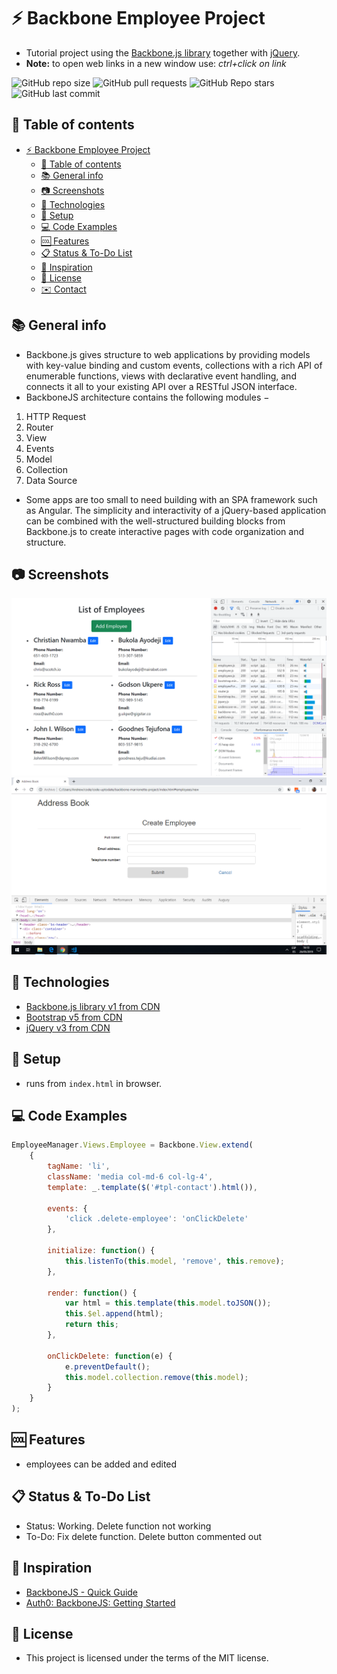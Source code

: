 # :zap: Backbone Employee Project

* Tutorial project using the [Backbone.js library](https://backbonejs.org/#) together with [jQuery](https://code.jquery.com/).
* **Note:** to open web links in a new window use: _ctrl+click on link_

![GitHub repo size](https://img.shields.io/github/repo-size/AndrewJBateman/backbone-employee-project?style=plastic)
![GitHub pull requests](https://img.shields.io/github/issues-pr/AndrewJBateman/backbone-employee-project?style=plastic)
![GitHub Repo stars](https://img.shields.io/github/stars/AndrewJBateman/backbone-employee-project?style=plastic)
![GitHub last commit](https://img.shields.io/github/last-commit/AndrewJBateman/backbone-employee-project?style=plastic)

## :page_facing_up: Table of contents

* [:zap: Backbone Employee Project](#zap-backbone-employee-project)
	* [:page_facing_up: Table of contents](#page_facing_up-table-of-contents)
	* [:books: General info](#books-general-info)
	* [:camera: Screenshots](#camera-screenshots)
	* [:signal_strength: Technologies](#signal_strength-technologies)
	* [:floppy_disk: Setup](#floppy_disk-setup)
	* [:computer: Code Examples](#computer-code-examples)
	* [:cool: Features](#cool-features)
	* [:clipboard: Status & To-Do List](#clipboard-status--to-do-list)
	* [:clap: Inspiration](#clap-inspiration)
	* [:file_folder: License](#file_folder-license)
	* [:envelope: Contact](#envelope-contact)

## :books: General info

* Backbone.js gives structure to web applications by providing models with key-value binding and custom events, collections with a rich API of enumerable functions, views with declarative event handling, and connects it all to your existing API over a RESTful JSON interface.
* BackboneJS architecture contains the following modules −

1. HTTP Request
2. Router
3. View
4. Events
5. Model
6. Collection
7. Data Source

* Some apps are too small to need building with an SPA framework such as Angular. The simplicity and interactivity of a jQuery-based application can be combined with the well-structured building blocks from Backbone.js to create interactive pages with code organization and structure.

## :camera: Screenshots

![Example screenshot](./img/list.png)
![Example screenshot](./img/employeeCreate.png)

## :signal_strength: Technologies

* [Backbone.js library v1 from CDN](https://backbonejs.org/#)
* [Bootstrap v5 from CDN](https://getbootstrap.com/)
* [jQuery v3 from CDN](https://code.jquery.com/)

## :floppy_disk: Setup

* runs from `index.html` in browser.

## :computer: Code Examples

```javascript
EmployeeManager.Views.Employee = Backbone.View.extend(
	{
		tagName: 'li',
		className: 'media col-md-6 col-lg-4',
		template: _.template($('#tpl-contact').html()),

		events: {
			'click .delete-employee': 'onClickDelete'
		},

		initialize: function() {
			this.listenTo(this.model, 'remove', this.remove);
		},

		render: function() {
			var html = this.template(this.model.toJSON());
			this.$el.append(html);
			return this;
		},

		onClickDelete: function(e) {
			e.preventDefault();
			this.model.collection.remove(this.model);
		}
	}
);

```

## :cool: Features

* employees can be added and edited

## :clipboard: Status & To-Do List

* Status: Working. Delete function not working
* To-Do: Fix delete function. Delete button commented out

## :clap: Inspiration

* [BackboneJS - Quick Guide](https://www.tutorialspoint.com/backbonejs/backbonejs_quick_guide.htm)
* [Auth0: BackboneJS: Getting Started](https://auth0.com/blog/backbonejs-getting-started/#Understanding-Key-Concepts-in-BackboneJS)

## :file_folder: License

* This project is licensed under the terms of the MIT license.

